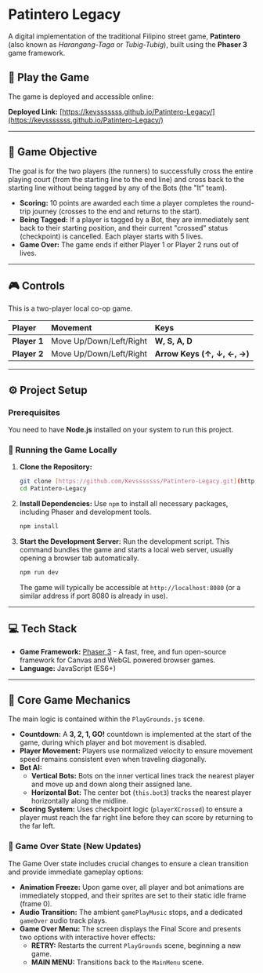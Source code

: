 # Patintero Legacy

A digital implementation of the traditional Filipino street game, **Patintero** (also known as *Harangang-Taga* or *Tubig-Tubig*), built using the **Phaser 3** game framework.

## 🔗 Play the Game

The game is deployed and accessible online:

**Deployed Link:** [https://kevsssssss.github.io/Patintero-Legacy/](https://kevsssssss.github.io/Patintero-Legacy/)

---

## 🎯 Game Objective

The goal is for the two players (the runners) to successfully cross the entire playing court (from the starting line to the end line) and cross back to the starting line without being tagged by any of the Bots (the "It" team).

* **Scoring:** 10 points are awarded each time a player completes the round-trip journey (crosses to the end and returns to the start).
* **Being Tagged:** If a player is tagged by a Bot, they are immediately sent back to their starting position, and their current "crossed" status (checkpoint) is cancelled. Each player starts with 5 lives.
* **Game Over:** The game ends if either Player 1 or Player 2 runs out of lives.

---

## 🎮 Controls

This is a two-player local co-op game.

| Player | Movement | Keys |
| :--- | :--- | :--- |
| **Player 1** | Move Up/Down/Left/Right | **W, S, A, D** |
| **Player 2** | Move Up/Down/Left/Right | **Arrow Keys (↑, ↓, ←, →)** |

---

## ⚙️ Project Setup

### Prerequisites

You need to have **Node.js** installed on your system to run this project.

### 🚀 Running the Game Locally

1.  **Clone the Repository:**
    ```bash
    git clone [https://github.com/Kevsssssss/Patintero-Legacy.git](https://github.com/Kevsssssss/Patintero-Legacy.git)
    cd Patintero-Legacy
    ```

2.  **Install Dependencies:**
    Use `npm` to install all necessary packages, including Phaser and development tools.
    ```bash
    npm install
    ```

3.  **Start the Development Server:**
    Run the development script. This command bundles the game and starts a local web server, usually opening a browser tab automatically.
    ```bash
    npm run dev
    ```

    The game will typically be accessible at `http://localhost:8080` (or a similar address if port 8080 is already in use).

---

## 💻 Tech Stack

* **Game Framework:** [Phaser 3](https://phaser.io/) - A fast, free, and fun open-source framework for Canvas and WebGL powered browser games.
* **Language:** JavaScript (ES6+)

---

## 📄 Core Game Mechanics

The main logic is contained within the `PlayGrounds.js` scene.

* **Countdown:** A **3, 2, 1, GO!** countdown is implemented at the start of the game, during which player and bot movement is disabled.
* **Player Movement:** Players use normalized velocity to ensure movement speed remains consistent even when traveling diagonally.
* **Bot AI:**
    * **Vertical Bots:** Bots on the inner vertical lines track the nearest player and move up and down along their assigned lane.
    * **Horizontal Bot:** The center bot (`this.bot3`) tracks the nearest player horizontally along the midline.
* **Scoring System:** Uses checkpoint logic (`playerXCrossed`) to ensure a player must reach the far right line before they can score by returning to the far left.

### 🛑 Game Over State (New Updates)

The Game Over state includes crucial changes to ensure a clean transition and provide immediate gameplay options:

* **Animation Freeze:** Upon game over, all player and bot animations are immediately stopped, and their sprites are set to their static idle frame (frame 0).
* **Audio Transition:** The ambient `gamePlayMusic` stops, and a dedicated `gameOver` audio track plays.
* **Game Over Menu:** The screen displays the Final Score and presents two options with interactive hover effects:
    * **RETRY:** Restarts the current `PlayGrounds` scene, beginning a new game.
    * **MAIN MENU:** Transitions back to the `MainMenu` scene.